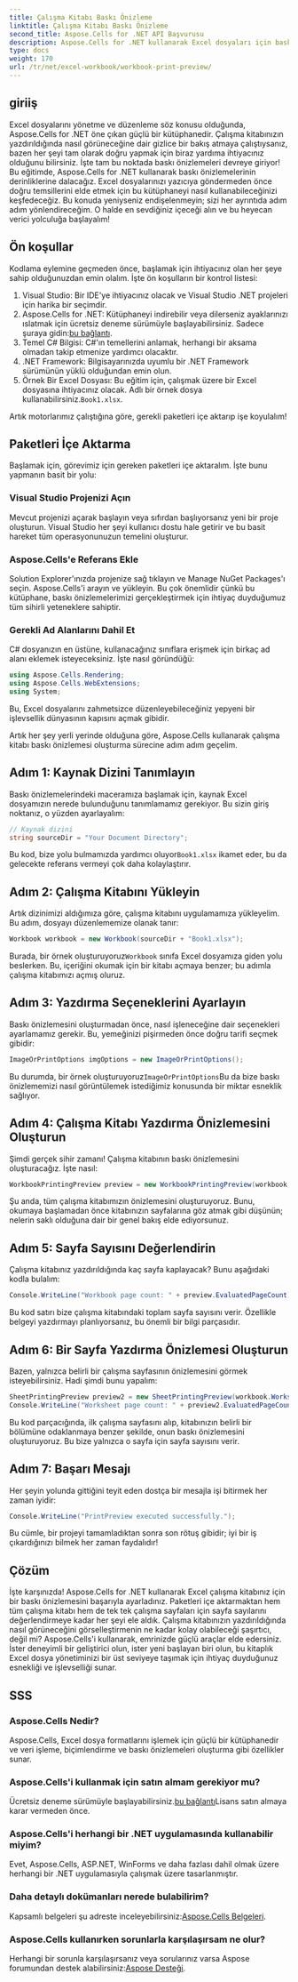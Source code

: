 ```yaml
---
title: Çalışma Kitabı Baskı Önizleme
linktitle: Çalışma Kitabı Baskı Önizleme
second_title: Aspose.Cells for .NET API Başvurusu
description: Aspose.Cells for .NET kullanarak Excel dosyaları için baskı önizlemelerinin nasıl oluşturulacağını öğrenin. Ayrıntılı, takip etmesi kolay bir eğitimde kodlama adımlarını öğrenin.
type: docs
weight: 170
url: /tr/net/excel-workbook/workbook-print-preview/
---
```

## giriiş

Excel dosyalarını yönetme ve düzenleme söz konusu olduğunda, Aspose.Cells for .NET öne çıkan güçlü bir kütüphanedir. Çalışma kitabınızın yazdırıldığında nasıl görüneceğine dair gizlice bir bakış atmaya çalıştıysanız, bazen her şeyi tam olarak doğru yapmak için biraz yardıma ihtiyacınız olduğunu bilirsiniz. İşte tam bu noktada baskı önizlemeleri devreye giriyor! Bu eğitimde, Aspose.Cells for .NET kullanarak baskı önizlemelerinin derinliklerine dalacağız. Excel dosyalarınızı yazıcıya göndermeden önce doğru temsillerini elde etmek için bu kütüphaneyi nasıl kullanabileceğinizi keşfedeceğiz. Bu konuda yeniyseniz endişelenmeyin; sizi her ayrıntıda adım adım yönlendireceğim. O halde en sevdiğiniz içeceği alın ve bu heyecan verici yolculuğa başlayalım!

## Ön koşullar

Kodlama eylemine geçmeden önce, başlamak için ihtiyacınız olan her şeye sahip olduğunuzdan emin olalım. İşte ön koşulların bir kontrol listesi:

1. Visual Studio: Bir IDE'ye ihtiyacınız olacak ve Visual Studio .NET projeleri için harika bir seçimdir.
2.  Aspose.Cells for .NET: Kütüphaneyi indirebilir veya dilerseniz ayaklarınızı ıslatmak için ücretsiz deneme sürümüyle başlayabilirsiniz. Sadece şuraya gidin:[bu bağlantı](https://releases.aspose.com).
3. Temel C# Bilgisi: C#'ın temellerini anlamak, herhangi bir aksama olmadan takip etmenize yardımcı olacaktır.
4. .NET Framework: Bilgisayarınızda uyumlu bir .NET Framework sürümünün yüklü olduğundan emin olun.
5.  Örnek Bir Excel Dosyası: Bu eğitim için, çalışmak üzere bir Excel dosyasına ihtiyacınız olacak. Adlı bir örnek dosya kullanabilirsiniz.`Book1.xlsx`.

Artık motorlarımız çalıştığına göre, gerekli paketleri içe aktarıp işe koyulalım!

## Paketleri İçe Aktarma

Başlamak için, görevimiz için gereken paketleri içe aktaralım. İşte bunu yapmanın basit bir yolu:

### Visual Studio Projenizi Açın

Mevcut projenizi açarak başlayın veya sıfırdan başlıyorsanız yeni bir proje oluşturun. Visual Studio her şeyi kullanıcı dostu hale getirir ve bu basit hareket tüm operasyonunuzun temelini oluşturur.

### Aspose.Cells'e Referans Ekle

Solution Explorer'ınızda projenize sağ tıklayın ve Manage NuGet Packages'ı seçin. Aspose.Cells'i arayın ve yükleyin. Bu çok önemlidir çünkü bu kütüphane, baskı önizlemelerimizi gerçekleştirmek için ihtiyaç duyduğumuz tüm sihirli yeteneklere sahiptir.

### Gerekli Ad Alanlarını Dahil Et

C# dosyanızın en üstüne, kullanacağınız sınıflara erişmek için birkaç ad alanı eklemek isteyeceksiniz. İşte nasıl göründüğü:

```csharp
using Aspose.Cells.Rendering;
using Aspose.Cells.WebExtensions;
using System;
```

Bu, Excel dosyalarını zahmetsizce düzenleyebileceğiniz yepyeni bir işlevsellik dünyasının kapısını açmak gibidir.

Artık her şey yerli yerinde olduğuna göre, Aspose.Cells kullanarak çalışma kitabı baskı önizlemesi oluşturma sürecine adım adım geçelim.

## Adım 1: Kaynak Dizini Tanımlayın

Baskı önizlemelerindeki maceramıza başlamak için, kaynak Excel dosyamızın nerede bulunduğunu tanımlamamız gerekiyor. Bu sizin giriş noktanız, o yüzden ayarlayalım:

```csharp
// Kaynak dizini
string sourceDir = "Your Document Directory";
```

Bu kod, bize yolu bulmamızda yardımcı oluyor`Book1.xlsx` ikamet eder, bu da gelecekte referans vermeyi çok daha kolaylaştırır.

## Adım 2: Çalışma Kitabını Yükleyin

Artık dizinimizi aldığımıza göre, çalışma kitabını uygulamamıza yükleyelim. Bu adım, dosyayı düzenlememize olanak tanır:

```csharp
Workbook workbook = new Workbook(sourceDir + "Book1.xlsx");
```

 Burada, bir örnek oluşturuyoruz`Workbook` sınıfa Excel dosyamıza giden yolu beslerken. Bu, içeriğini okumak için bir kitabı açmaya benzer; bu adımla çalışma kitabımızı açmış oluruz.

## Adım 3: Yazdırma Seçeneklerini Ayarlayın

Baskı önizlemesini oluşturmadan önce, nasıl işleneceğine dair seçenekleri ayarlamamız gerekir. Bu, yemeğinizi pişirmeden önce doğru tarifi seçmek gibidir:

```csharp
ImageOrPrintOptions imgOptions = new ImageOrPrintOptions();
```

 Bu durumda, bir örnek oluşturuyoruz`ImageOrPrintOptions`Bu da bize baskı önizlememizi nasıl görüntülemek istediğimiz konusunda bir miktar esneklik sağlıyor.

## Adım 4: Çalışma Kitabı Yazdırma Önizlemesini Oluşturun

Şimdi gerçek sihir zamanı! Çalışma kitabının baskı önizlemesini oluşturacağız. İşte nasıl:

```csharp
WorkbookPrintingPreview preview = new WorkbookPrintingPreview(workbook, imgOptions);
```

Şu anda, tüm çalışma kitabımızın önizlemesini oluşturuyoruz. Bunu, okumaya başlamadan önce kitabınızın sayfalarına göz atmak gibi düşünün; nelerin saklı olduğuna dair bir genel bakış elde ediyorsunuz.

## Adım 5: Sayfa Sayısını Değerlendirin

Çalışma kitabınız yazdırıldığında kaç sayfa kaplayacak? Bunu aşağıdaki kodla bulalım:

```csharp
Console.WriteLine("Workbook page count: " + preview.EvaluatedPageCount);
```

Bu kod satırı bize çalışma kitabındaki toplam sayfa sayısını verir. Özellikle belgeyi yazdırmayı planlıyorsanız, bu önemli bir bilgi parçasıdır.

## Adım 6: Bir Sayfa Yazdırma Önizlemesi Oluşturun

Bazen, yalnızca belirli bir çalışma sayfasının önizlemesini görmek isteyebilirsiniz. Hadi şimdi bunu yapalım:

```csharp
SheetPrintingPreview preview2 = new SheetPrintingPreview(workbook.Worksheets[0], imgOptions);
Console.WriteLine("Worksheet page count: " + preview2.EvaluatedPageCount);
```

Bu kod parçacığında, ilk çalışma sayfasını alıp, kitabınızın belirli bir bölümüne odaklanmaya benzer şekilde, onun baskı önizlemesini oluşturuyoruz. Bu bize yalnızca o sayfa için sayfa sayısını verir.

## Adım 7: Başarı Mesajı

Her şeyin yolunda gittiğini teyit eden dostça bir mesajla işi bitirmek her zaman iyidir:

```csharp
Console.WriteLine("PrintPreview executed successfully.");
```

Bu cümle, bir projeyi tamamladıktan sonra son rötuş gibidir; iyi bir iş çıkardığınızı bilmek her zaman faydalıdır!

## Çözüm

İşte karşınızda! Aspose.Cells for .NET kullanarak Excel çalışma kitabınız için bir baskı önizlemesini başarıyla ayarladınız. Paketleri içe aktarmaktan hem tüm çalışma kitabı hem de tek tek çalışma sayfaları için sayfa sayılarını değerlendirmeye kadar her şeyi ele aldık. Çalışma kitabınızın yazdırıldığında nasıl görüneceğini görselleştirmenin ne kadar kolay olabileceği şaşırtıcı, değil mi? Aspose.Cells'i kullanarak, emrinizde güçlü araçlar elde edersiniz. İster deneyimli bir geliştirici olun, ister yeni başlayan biri olun, bu kitaplık Excel dosya yönetiminizi bir üst seviyeye taşımak için ihtiyaç duyduğunuz esnekliği ve işlevselliği sunar.

## SSS

### Aspose.Cells Nedir?
Aspose.Cells, Excel dosya formatlarını işlemek için güçlü bir kütüphanedir ve veri işleme, biçimlendirme ve baskı önizlemeleri oluşturma gibi özellikler sunar.

### Aspose.Cells'i kullanmak için satın almam gerekiyor mu?
 Ücretsiz deneme sürümüyle başlayabilirsiniz.[bu bağlantı](https://releases.aspose.com)Lisans satın almaya karar vermeden önce.

### Aspose.Cells'i herhangi bir .NET uygulamasında kullanabilir miyim?
Evet, Aspose.Cells, ASP.NET, WinForms ve daha fazlası dahil olmak üzere herhangi bir .NET uygulamasıyla çalışmak üzere tasarlanmıştır.

### Daha detaylı dokümanları nerede bulabilirim?
 Kapsamlı belgeleri şu adreste inceleyebilirsiniz:[Aspose.Cells Belgeleri](https://reference.aspose.com/cells/net/).

### Aspose.Cells kullanırken sorunlarla karşılaşırsam ne olur?
 Herhangi bir sorunla karşılaşırsanız veya sorularınız varsa Aspose forumundan destek alabilirsiniz:[Aspose Desteği](https://forum.aspose.com/c/cells/9).